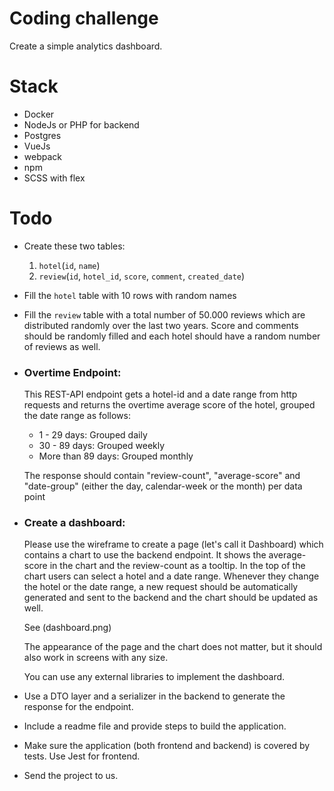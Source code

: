 # Coding challenge
Create a simple analytics dashboard.

# Stack
- Docker
- NodeJs or PHP for backend
- Postgres
- VueJs
- webpack
- npm
- SCSS with flex
 
# Todo
- Create these two tables: 
    1) `hotel`(`id`, `name`)
    2) `review`(`id`, `hotel_id`, `score`, `comment`, `created_date`)
- Fill the `hotel` table with 10 rows with random names
- Fill the `review` table with a total number of 50.000 reviews which are distributed randomly over the last two years. Score and comments should be randomly filled and each hotel should have a random number of reviews as well.

- ### Overtime Endpoint:
  This REST-API endpoint gets a hotel-id and a date range from http requests and returns the overtime average score of the hotel, grouped the date range as follows:
  - 1 - 29 days: Grouped daily
  - 30 - 89 days: Grouped weekly
  - More than 89 days: Grouped monthly
  
  The response should contain "review-count", "average-score" and "date-group" (either the day, calendar-week or the month) per data point
  
- ### Create a dashboard:
  Please use the wireframe to create a page (let's call it Dashboard) which contains a chart to use the backend endpoint. It shows the average-score in the chart and the review-count as a tooltip. In the top of the chart users can select a hotel and a date range. Whenever they change the hotel or the date range, a new request should be automatically generated and sent to the backend and the chart should be updated as well.

  See (dashboard.png)
  
  The appearance of the page and the chart does not matter, but it should also work in screens with any size.
  
  You can use any external libraries to implement the dashboard.
  
- Use a DTO layer and a serializer in the backend to generate the response for the endpoint.
- Include a readme file and provide steps to build the application.
- Make sure the application (both frontend and backend) is covered by tests. Use Jest for frontend.
- Send the project to us.

